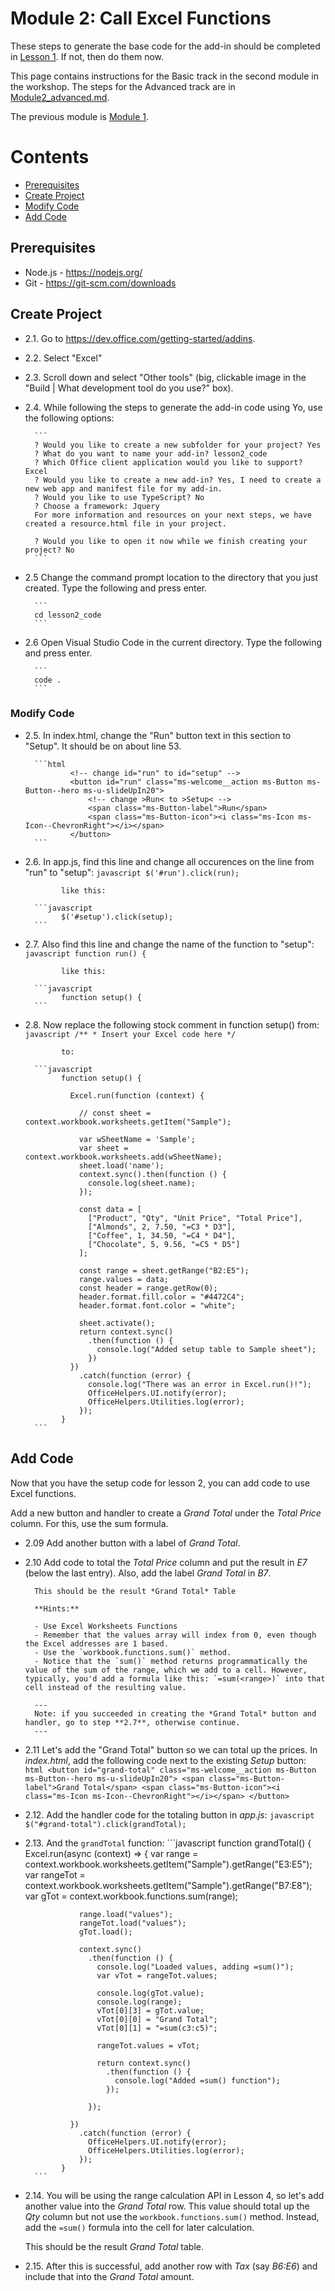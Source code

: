 # Module 2: Call Excel Functions
These steps to generate the base code for the add-in should be completed in [Lesson 1](./Lesson1.md). If not, then do them now.

This page contains instructions for the Basic track in the second module in the workshop. The steps for the Advanced track are in [Module2_advanced.md](Module2_advanced.md).

The previous module is [Module 1](Module1.md).

# Contents
* [Prerequisites](#Prerequisites)
* [Create Project](#Create-Project)
* [Modify Code](#Modify-Code)
* [Add Code](#Add-Code)

## Prerequisites
- Node.js - <https://nodejs.org/>
- Git - <https://git-scm.com/downloads>

## Create Project

* 2.1. Go to <https://dev.office.com/getting-started/addins>.

* 2.2. Select "Excel"

* 2.3. Scroll down and select "Other tools" (big, clickable image in the "Build | What development tool do you use?" box).

* 2.4. While following the steps to generate the add-in code using Yo, use the following options:

        ```
        ? Would you like to create a new subfolder for your project? Yes                                                
        ? What do you want to name your add-in? lesson2_code                                                            
        ? Which Office client application would you like to support? Excel                                              
        ? Would you like to create a new add-in? Yes, I need to create a new web app and manifest file for my add-in.   
        ? Would you like to use TypeScript? No                                                                          
        ? Choose a framework: Jquery                                                                                    
        For more information and resources on your next steps, we have created a resource.html file in your project.    

        ? Would you like to open it now while we finish creating your project? No                                       
        ```

* 2.5 Change the command prompt location to the directory that you just created. Type the following and press enter.

        ```
        cd lesson2_code
        ```

* 2.6 Open Visual Studio Code in the current directory. Type the following and press enter.

        ```
        code .
        ```

### Modify Code

* 2.5. In index.html, change the "Run" button text in this section to "Setup". It
should be on about line 53.

        ```html
                <!-- change id="run" to id="setup" -->
                <button id="run" class="ms-welcome__action ms-Button ms-Button--hero ms-u-slideUpIn20">
                    <!-- change >Run< to >Setup< -->
                    <span class="ms-Button-label">Run</span>
                    <span class="ms-Button-icon"><i class="ms-Icon ms-Icon--ChevronRight"></i></span>
                </button>
        ```

* 2.6. In app.js, find this line and change all occurences on the line from "run" to "setup":
        ```javascript
              $('#run').click(run);
        ```

              like this: 

        ```javascript
              $('#setup').click(setup);
        ```

* 2.7. Also find this line and change the name of the function to "setup":
        ```javascript
              function run() {
        ```        

              like this: 

        ```javascript
              function setup() {
        ```

* 2.8. Now replace the following stock comment in function setup() from: 
        ```javascript
              /**
               * Insert your Excel code here
               */
        ```

              to: 

        ```javascript
              function setup() {

                Excel.run(function (context) {

                  // const sheet = context.workbook.worksheets.getItem("Sample");

                  var wSheetName = 'Sample';
                  var sheet = context.workbook.worksheets.add(wSheetName);
                  sheet.load('name');
                  context.sync().then(function () {
                    console.log(sheet.name);
                  });

                  const data = [
                    ["Product", "Qty", "Unit Price", "Total Price"],
                    ["Almonds", 2, 7.50, "=C3 * D3"],
                    ["Coffee", 1, 34.50, "=C4 * D4"],
                    ["Chocolate", 5, 9.56, "=C5 * D5"]
                  ];

                  const range = sheet.getRange("B2:E5");
                  range.values = data;
                  const header = range.getRow(0);
                  header.format.fill.color = "#4472C4";
                  header.format.font.color = "white";

                  sheet.activate();
                  return context.sync()
                    .then(function () {
                      console.log("Added setup table to Sample sheet");
                    })
                })
                  .catch(function (error) {
                    console.log("There was an error in Excel.run()!");
                    OfficeHelpers.UI.notify(error);
                    OfficeHelpers.Utilities.log(error);
                  });
              }
        ```

## Add Code
Now that you have the setup code for lesson 2, you can add code to use Excel functions. 

Add a new button and handler to create a *Grand Total* under the *Total Price* column. For this, use the sum formula.

* 2.09 Add another button with a label of *Grand Total*.

* 2.10 Add code to total the *Total Price* column and put the result in *E7* (below the last entry). Also, add the label *Grand Total* in *B7*.

        This should be the result *Grand Total* Table

        **Hints:**

        - Use Excel Worksheets Functions
        - Remember that the values array will index from 0, even though the Excel addresses are 1 based.
        - Use the `workbook.functions.sum()` method.
        - Notice that the `sum()` method returns programmatically the value of the sum of the range, which we add to a cell. However, typically, you'd add a formula like this: `=sum(<range>)` into that cell instead of the resulting value.

        ---
        Note: if you succeeded in creating the *Grand Total* button and handler, go to step **2.7**, otherwise continue.
        ---

* 2.11 Let's add the "Grand Total" button so we can total up the prices. In *index.html*, add the following code next to the existing *Setup* button:
        ```html
              <button id="grand-total" class="ms-welcome__action ms-Button ms-Button--hero ms-u-slideUpIn20">
                  <span class="ms-Button-label">Grand Total</span>
                  <span class="ms-Button-icon"><i class="ms-Icon ms-Icon--ChevronRight"></i></span>
              </button>
        ```

* 2.12. Add the handler code for the totaling button in *app.js*:
        ```javascript
              $("#grand-total").click(grandTotal);
        ```

* 2.13. And the `grandTotal` function:
        ```javascript
              function grandTotal() {
                Excel.run(async (context) => {
                  var range = context.workbook.worksheets.getItem("Sample").getRange("E3:E5");
                  var rangeTot = context.workbook.worksheets.getItem("Sample").getRange("B7:E8");
                  var gTot = context.workbook.functions.sum(range);

                  range.load("values");
                  rangeTot.load("values");
                  gTot.load();

                  context.sync()
                    .then(function () {
                      console.log("Loaded values, adding =sum()");
                      var vTot = rangeTot.values;

                      console.log(gTot.value);
                      console.log(range);
                      vTot[0][3] = gTot.value;
                      vTot[0][0] = "Grand Total";
                      vTot[0][1] = "=sum(c3:c5)";

                      rangeTot.values = vTot;

                      return context.sync()
                        .then(function () {
                          console.log("Added =sum() function");
                        });

                    });

                })
                  .catch(function (error) {
                    OfficeHelpers.UI.notify(error);
                    OfficeHelpers.Utilities.log(error);
                  });
              }
        ```

* 2.14. You will be using the range calculation API in Lesson 4, so let's add another value into the *Grand Total* row. This value should total up the *Qty* column but not use the `workbook.functions.sum()` method. Instead, add the `=sum()` formula into the cell for later calculation.

    This should be the result *Grand Total* table.

* 2.15. After this is successful, add another row with *Tax* (say *B6:E6*) and include that into the *Grand Total* amount.

